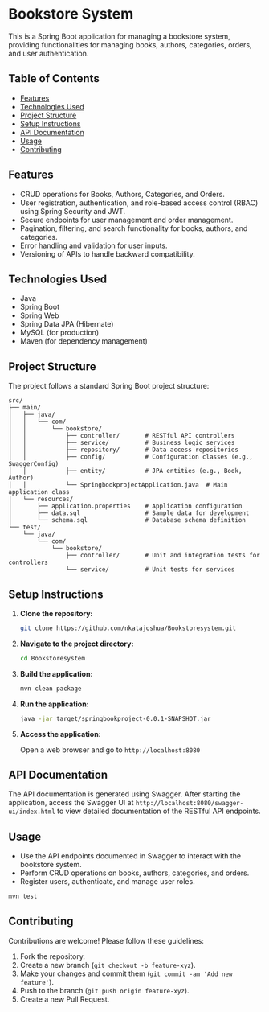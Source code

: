 
# Bookstore System

This is a Spring Boot application for managing a bookstore system, providing functionalities for managing books, authors, categories, orders, and user authentication.

## Table of Contents

- [Features](#features)
- [Technologies Used](#technologies-used)
- [Project Structure](#project-structure)
- [Setup Instructions](#setup-instructions)
- [API Documentation](#api-documentation)
- [Usage](#usage)
- [Contributing](#contributing)


## Features

- CRUD operations for Books, Authors, Categories, and Orders.
- User registration, authentication, and role-based access control (RBAC) using Spring Security and JWT.
- Secure endpoints for user management and order management.
- Pagination, filtering, and search functionality for books, authors, and categories.
- Error handling and validation for user inputs.
- Versioning of APIs to handle backward compatibility.

## Technologies Used

- Java
- Spring Boot
- Spring Web
- Spring Data JPA (Hibernate)
- MySQL (for production)
- Maven (for dependency management)


## Project Structure

The project follows a standard Spring Boot project structure:

```
src/
├── main/
│   ├── java/
│   │   └── com/
│   │       └── bookstore/
│   │           ├── controller/       # RESTful API controllers
│   │           ├── service/          # Business logic services
│   │           ├── repository/       # Data access repositories
│   │           ├── config/           # Configuration classes (e.g., SwaggerConfig)
│   │           ├── entity/           # JPA entities (e.g., Book, Author)
│   │           └── SpringbookprojectApplication.java  # Main application class
│   └── resources/
│       ├── application.properties    # Application configuration
│       ├── data.sql                  # Sample data for development
│       └── schema.sql                # Database schema definition
└── test/
    └── java/
        └── com/
            └── bookstore/
                ├── controller/       # Unit and integration tests for controllers
                └── service/          # Unit tests for services
```

## Setup Instructions

1. **Clone the repository:**

   ```bash
   git clone https://github.com/nkatajoshua/Bookstoresystem.git
   ```

2. **Navigate to the project directory:**

   ```bash
   cd Bookstoresystem
   ```

3. **Build the application:**

   ```bash
   mvn clean package
   ```

4. **Run the application:**

   ```bash
   java -jar target/springbookproject-0.0.1-SNAPSHOT.jar
   ```

5. **Access the application:**

   Open a web browser and go to `http://localhost:8080`

## API Documentation

The API documentation is generated using Swagger. After starting the application, access the Swagger UI at `http://localhost:8080/swagger-ui/index.html` to view detailed documentation of the RESTful API endpoints.

## Usage

- Use the API endpoints documented in Swagger to interact with the bookstore system.
- Perform CRUD operations on books, authors, categories, and orders.
- Register users, authenticate, and manage user roles.


```bash
mvn test
```

## Contributing

Contributions are welcome! Please follow these guidelines:

1. Fork the repository.
2. Create a new branch (`git checkout -b feature-xyz`).
3. Make your changes and commit them (`git commit -am 'Add new feature'`).
4. Push to the branch (`git push origin feature-xyz`).
5. Create a new Pull Request.

